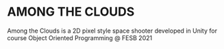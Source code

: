 # AMONG THE CLOUDS

Among the Clouds is a 2D pixel style space shooter developed in Unity for course Object Oriented Programming @ FESB 2021
